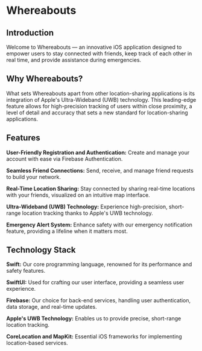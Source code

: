 # Whereabouts
## Introduction
Welcome to Whereabouts — an innovative iOS application designed to empower users to stay connected with friends, keep track of each other in real time, and provide assistance during emergencies.

## Why Whereabouts?
What sets Whereabouts apart from other location-sharing applications is its integration of Apple's Ultra-Wideband (UWB) technology. This leading-edge feature allows for high-precision tracking of users within close proximity, a level of detail and accuracy that sets a new standard for location-sharing applications.

## Features
**User-Friendly Registration and Authentication:** Create and manage your account with ease via Firebase Authentication.

**Seamless Friend Connections:** Send, receive, and manage friend requests to build your network.

**Real-Time Location Sharing:** Stay connected by sharing real-time locations with your friends, visualized on an intuitive map interface.

**Ultra-Wideband (UWB) Technology:** Experience high-precision, short-range location tracking thanks to Apple's UWB technology.

**Emergency Alert System:** Enhance safety with our emergency notification feature, providing a lifeline when it matters most.

## Technology Stack
**Swift:** Our core programming language, renowned for its performance and safety features.

**SwiftUI:** Used for crafting our user interface, providing a seamless user experience.

**Firebase:** Our choice for back-end services, handling user authentication, data storage, and real-time updates.

**Apple's UWB Technology:** Enables us to provide precise, short-range location tracking.

**CoreLocation and MapKit:** Essential iOS frameworks for implementing location-based services.
